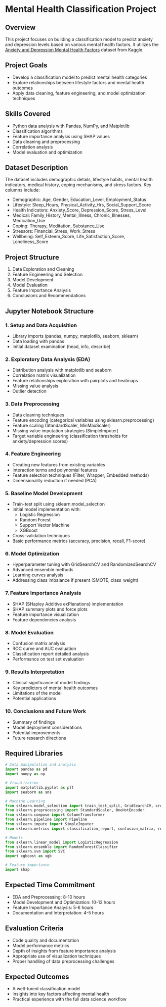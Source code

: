 # Mental Health Classification Project

## Overview
This project focuses on building a classification model to predict anxiety and depression levels based on various mental health factors. It utilizes the [Anxiety and Depression Mental Health Factors](https://www.kaggle.com/datasets/ak0212/anxiety-and-depression-mental-health-factors/data) dataset from Kaggle.

## Project Goals
- Develop a classification model to predict mental health categories
- Explore relationships between lifestyle factors and mental health outcomes
- Apply data cleaning, feature engineering, and model optimization techniques

## Skills Covered
- Python data analysis with Pandas, NumPy, and Matplotlib
- Classification algorithms
- Feature importance analysis using SHAP values
- Data cleaning and preprocessing
- Correlation analysis
- Model evaluation and optimization

## Dataset Description
The dataset includes demographic details, lifestyle habits, mental health indicators, medical history, coping mechanisms, and stress factors. Key columns include:
- Demographic: Age, Gender, Education_Level, Employment_Status
- Lifestyle: Sleep_Hours, Physical_Activity_Hrs, Social_Support_Score
- Health Indicators: Anxiety_Score, Depression_Score, Stress_Level
- Medical: Family_History_Mental_Illness, Chronic_Illnesses, Medication_Use
- Coping: Therapy, Meditation, Substance_Use
- Stressors: Financial_Stress, Work_Stress
- Wellbeing: Self_Esteem_Score, Life_Satisfaction_Score, Loneliness_Score

## Project Structure
1. Data Exploration and Cleaning
2. Feature Engineering and Selection
3. Model Development
4. Model Evaluation
5. Feature Importance Analysis
6. Conclusions and Recommendations

## Jupyter Notebook Structure

### 1. Setup and Data Acquisition
- Library imports (pandas, numpy, matplotlib, seaborn, sklearn)
- Data loading with pandas
- Initial dataset examination (head, info, describe)

### 2. Exploratory Data Analysis (EDA)
- Distribution analysis with matplotlib and seaborn
- Correlation matrix visualization
- Feature relationships exploration with pairplots and heatmaps
- Missing value analysis
- Outlier detection

### 3. Data Preprocessing
- Data cleaning techniques 
- Feature encoding (categorical variables using sklearn.preprocessing)
- Feature scaling (StandardScaler, MinMaxScaler)
- Missing value imputation strategies (SimpleImputer)
- Target variable engineering (classification thresholds for anxiety/depression scores)

### 4. Feature Engineering
- Creating new features from existing variables
- Interaction terms and polynomial features
- Feature selection techniques (Filter, Wrapper, Embedded methods)
- Dimensionality reduction if needed (PCA)

### 5. Baseline Model Development
- Train-test split using sklearn.model_selection
- Initial model implementation with:
  - Logistic Regression
  - Random Forest 
  - Support Vector Machine
  - XGBoost
- Cross-validation techniques
- Basic performance metrics (accuracy, precision, recall, F1-score)

### 6. Model Optimization
- Hyperparameter tuning with GridSearchCV and RandomizedSearchCV
- Advanced ensemble methods
- Learning curves analysis
- Addressing class imbalance if present (SMOTE, class_weight)

### 7. Feature Importance Analysis
- SHAP (SHapley Additive exPlanations) implementation
- SHAP summary plots and force plots
- Feature importance visualization
- Feature dependencies analysis

### 8. Model Evaluation
- Confusion matrix analysis
- ROC curve and AUC evaluation
- Classification report detailed analysis
- Performance on test set evaluation

### 9. Results Interpretation
- Clinical significance of model findings
- Key predictors of mental health outcomes
- Limitations of the model
- Potential applications

### 10. Conclusions and Future Work
- Summary of findings
- Model deployment considerations
- Potential improvements
- Future research directions

## Required Libraries
```python
# Data manipulation and analysis
import pandas as pd
import numpy as np

# Visualization
import matplotlib.pyplot as plt
import seaborn as sns

# Machine Learning
from sklearn.model_selection import train_test_split, GridSearchCV, cross_val_score
from sklearn.preprocessing import StandardScaler, OneHotEncoder
from sklearn.compose import ColumnTransformer
from sklearn.pipeline import Pipeline
from sklearn.impute import SimpleImputer
from sklearn.metrics import classification_report, confusion_matrix, roc_curve, auc

# Models
from sklearn.linear_model import LogisticRegression
from sklearn.ensemble import RandomForestClassifier
from sklearn.svm import SVC
import xgboost as xgb

# Feature importance
import shap
```

## Expected Time Commitment
- EDA and Preprocessing: 8-10 hours
- Model Development and Optimization: 10-12 hours
- Feature Importance Analysis: 5-6 hours
- Documentation and Interpretation: 4-5 hours

## Evaluation Criteria
- Code quality and documentation
- Model performance metrics
- Depth of insights from feature importance analysis
- Appropriate use of visualization techniques
- Proper handling of data preprocessing challenges

## Expected Outcomes
- A well-tuned classification model
- Insights into key factors affecting mental health
- Practical experience with the full data science workflow
